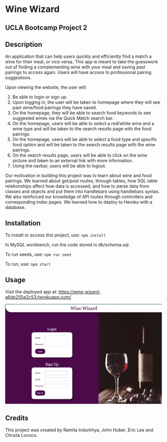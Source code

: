 # Wine Wizard

## UCLA Bootcamp Project 2

## Description

An application that can help users quickly and efficiently find a match a wine for their meal, or vice versa. This app is meant to take the guesswork out of finding a complementing wine with your meal and saving past pairings to access again. Users will have access to professional pairing suggestions.

Upon viewing the website, the user will:

1. Be able to login or sign up.
2. Upon logging in, the user will be taken to homepage where they will see past wine/food pairings they have saved.
3. On the homepage, they will be able to search food keywords to see suggested wines via the Quick Match search bar.
4. On the homepage, users will be able to select a red/white wine and a wine type and will be taken to the search results page with the food pairings.
5. On the homepage, users will be able to select a food type and specific food option and will be taken to the search results page with the wine pairings.
6. On the search results page, users will be able to click on the wine picture and taken to an external link with more information.
7. Using the navbar, users will be able to logout.

Our motivation in building this project was to learn about wine and food pairings. We learned about get/post routes, through tables, how SQL table relationships affect how data is accessed, and how to parse data from classes and objects and put them into handlebars using handlebars syntax. We also reinforced our knowledge of API routes through controllers and corresponding index pages. We learned how to deploy to Heroku with a database.

## Installation
To install or access this project, use: <code>npm install</code>

In MySQL workbench, run the code stored in db/schema.sql.

To run seeds, use: <code>npm run seed</code>

To run, use: <code>npm start</code>

## Usage

Visit the deployed app at: https://wine-wizard-a6de255e2c53.herokuapp.com/

<img src="./public/images/wine-wizard-screenshot.png" alt="screenshot"/>

## Credits
This project was created by Ramita Indurkhya, John Huber, Eric Lee and Christa Lococo.
